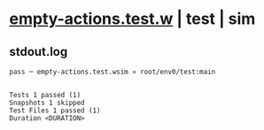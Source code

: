 # [empty-actions.test.w](../../../../../../examples/tests/sdk_tests/misc/empty-actions.test.w) | test | sim

## stdout.log
```log
pass ─ empty-actions.test.wsim » root/env0/test:main
 
 
Tests 1 passed (1)
Snapshots 1 skipped
Test Files 1 passed (1)
Duration <DURATION>
```

